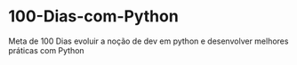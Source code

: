 # 100-Dias-com-Python
Meta de 100 Dias evoluir a noção de dev em python e desenvolver melhores práticas com Python
